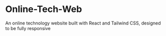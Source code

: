 # Online-Tech-Web
An online technology website built with React and Tailwind CSS, designed to be fully responsive
